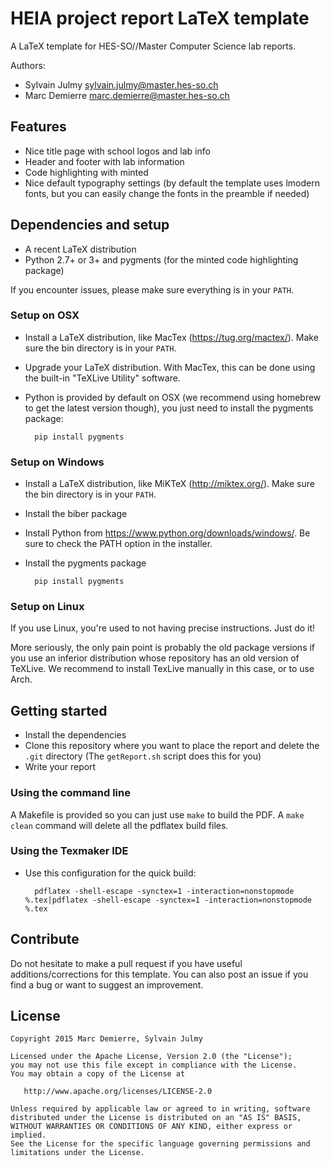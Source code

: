 HEIA project report LaTeX template
==================================

A LaTeX template for HES-SO//Master Computer Science lab reports.

Authors:

- Sylvain Julmy <sylvain.julmy@master.hes-so.ch>
- Marc Demierre <marc.demierre@master.hes-so.ch>


Features
--------

* Nice title page with school logos and lab info
* Header and footer with lab information
* Code highlighting with minted
* Nice default typography settings (by default the template uses lmodern fonts, but you can easily change the fonts in the preamble if needed)


Dependencies and setup
----------------------

* A recent LaTeX distribution
* Python 2.7+ or 3+ and pygments (for the minted code highlighting package)

If you encounter issues, please make sure everything is in your `PATH`.

### Setup on OSX

* Install a LaTeX distribution, like MacTex (https://tug.org/mactex/). Make sure the bin directory is in your `PATH`.

* Upgrade your LaTeX distribution. With MacTex, this can be done using the built-in "TeXLive Utility" software.

* Python is provided by default on OSX (we recommend using homebrew to get the latest version though), you just need to install the pygments package:

        pip install pygments

### Setup on Windows

* Install a LaTeX distribution, like MiKTeX (http://miktex.org/). Make sure the bin directory is in your `PATH`.
* Install the biber package
* Install Python from https://www.python.org/downloads/windows/. Be sure to check the PATH option in the installer.
* Install the pygments package
        
        pip install pygments

### Setup on Linux

If you use Linux, you're used to not having precise instructions. Just do it!

More seriously, the only pain point is probably the old package versions if you use an inferior distribution whose repository has an old version of TeXLive. We recommend to install TexLive manually in this case, or to use Arch.


Getting started
---------------

* Install the dependencies
* Clone this repository where you want to place the report and delete the `.git` directory (The `getReport.sh` script does this for you)
* Write your report

### Using the command line

A Makefile is provided so you can just use `make` to build the PDF. A `make clean` command will delete all the pdflatex build files.
        
### Using the Texmaker IDE

* Use this configuration for the quick build:

        pdflatex -shell-escape -synctex=1 -interaction=nonstopmode %.tex|pdflatex -shell-escape -synctex=1 -interaction=nonstopmode %.tex


Contribute
----------

Do not hesitate to make a pull request if you have useful additions/corrections for this template. You can also post an issue if you find a bug or want to suggest an improvement.

License
-------

    Copyright 2015 Marc Demierre, Sylvain Julmy

    Licensed under the Apache License, Version 2.0 (the "License");
    you may not use this file except in compliance with the License.
    You may obtain a copy of the License at

       http://www.apache.org/licenses/LICENSE-2.0

    Unless required by applicable law or agreed to in writing, software
    distributed under the License is distributed on an "AS IS" BASIS,
    WITHOUT WARRANTIES OR CONDITIONS OF ANY KIND, either express or implied.
    See the License for the specific language governing permissions and
    limitations under the License.